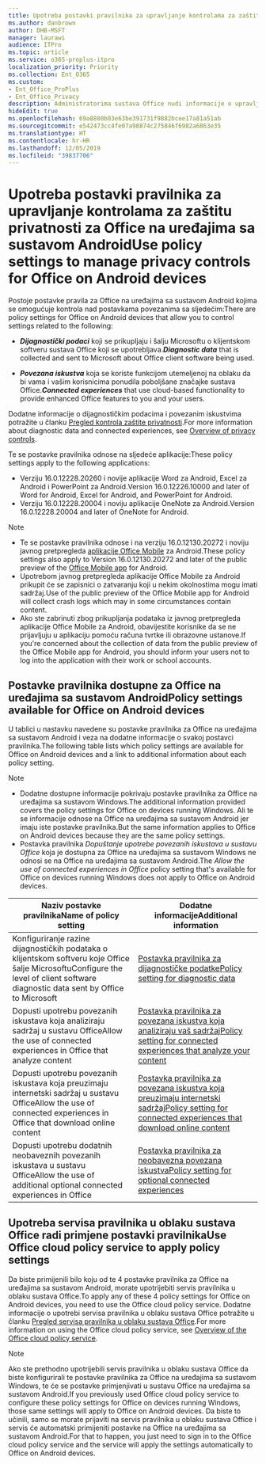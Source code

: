 ```yaml
---
title: Upotreba postavki pravilnika za upravljanje kontrolama za zaštitu privatnosti za Office na uređajima sa sustavom Android
ms.author: danbrown
author: DHB-MSFT
manager: laurawi
audience: ITPro
ms.topic: article
ms.service: o365-proplus-itpro
localization_priority: Priority
ms.collection: Ent_O365
ms.custom:
- Ent_Office_ProPlus
- Ent_Office_Privacy
description: Administratorima sustava Office nudi informacije o upravljanju postavkama zaštite privatnosti za Office na uređajima sa sustavom Android.
hideEdit: true
ms.openlocfilehash: 69a8880b03e63be391731f9882bcee17a81a51ab
ms.sourcegitcommit: e542473cc4fe07a98874c275846f6982a6863e35
ms.translationtype: HT
ms.contentlocale: hr-HR
ms.lasthandoff: 12/05/2019
ms.locfileid: "39837706"
---
```

# <a name="use-policy-settings-to-manage-privacy-controls-for-office-on-android-devices"></a><span data-ttu-id="b19e3-103">Upotreba postavki pravilnika za upravljanje kontrolama za zaštitu privatnosti za Office na uređajima sa sustavom Android</span><span class="sxs-lookup"><span data-stu-id="b19e3-103">Use policy settings to manage privacy controls for Office on Android devices</span></span>

<span data-ttu-id="b19e3-104">Postoje postavke pravila za Office na uređajima sa sustavom Android kojima se omogućuje kontrola nad postavkama povezanima sa sljedećim:</span><span class="sxs-lookup"><span data-stu-id="b19e3-104">There are policy settings for Office on Android devices that allow you to control settings related to the following:</span></span>

- <span data-ttu-id="b19e3-105">***Dijagnostički podaci*** koji se prikupljaju i šalju Microsoftu o klijentskom softveru sustava Office koji se upotrebljava.</span><span class="sxs-lookup"><span data-stu-id="b19e3-105">***Diagnostic data*** that is collected and sent to Microsoft about Office client software being used.</span></span>

- <span data-ttu-id="b19e3-106">***Povezana iskustva*** koja se koriste funkcijom utemeljenoj na oblaku da bi vama i vašim korisnicima ponudila poboljšane značajke sustava Office.</span><span class="sxs-lookup"><span data-stu-id="b19e3-106">***Connected experiences*** that use cloud-based functionality to provide enhanced Office features to you and your users.</span></span>

<span data-ttu-id="b19e3-107">Dodatne informacije o dijagnostičkim podacima i povezanim iskustvima potražite u članku [Pregled kontrola zaštite privatnosti](overview-privacy-controls.md).</span><span class="sxs-lookup"><span data-stu-id="b19e3-107">For more information about diagnostic data and connected experiences, see [Overview of privacy controls](overview-privacy-controls.md).</span></span>

<span data-ttu-id="b19e3-108">Te se postavke pravilnika odnose na sljedeće aplikacije:</span><span class="sxs-lookup"><span data-stu-id="b19e3-108">These policy settings apply to the following applications:</span></span>
- <span data-ttu-id="b19e3-109">Verziju 16.0.12228.20260 i novije aplikacije Word za Android, Excel za Android i PowerPoint za Android.</span><span class="sxs-lookup"><span data-stu-id="b19e3-109">Version 16.0.12226.10000 and later of Word for Android, Excel for Android, and PowerPoint for Android.</span></span>
- <span data-ttu-id="b19e3-110">Verziju 16.0.12228.20004 i noviju aplikacije OneNote za Android.</span><span class="sxs-lookup"><span data-stu-id="b19e3-110">Version 16.0.12228.20004 and later of OneNote for Android.</span></span>

> [!NOTE]
>- <span data-ttu-id="b19e3-111">Te se postavke pravilnika odnose i na verziju 16.0.12130.20272 i noviju javnog pretpregleda [aplikacije Office Mobile](https://techcommunity.microsoft.com/t5/Office-Apps-Blog/Introducing-Office-Your-new-go-to-mobile-app-for-getting-work/ba-p/977172) za Android.</span><span class="sxs-lookup"><span data-stu-id="b19e3-111">These policy settings also apply to Version 16.0.12130.20272 and later of the public preview of the [Office Mobile app](https://techcommunity.microsoft.com/t5/Office-Apps-Blog/Introducing-Office-Your-new-go-to-mobile-app-for-getting-work/ba-p/977172) for Android.</span></span>
>- <span data-ttu-id="b19e3-112">Upotrebom javnog pretpregleda aplikacije Office Mobile za Android prikupit će se zapisnici o zatvaranju koji u nekim okolnostima mogu imati sadržaj.</span><span class="sxs-lookup"><span data-stu-id="b19e3-112">Use of the public preview of the Office Mobile app for Android will collect crash logs which may in some circumstances contain content.</span></span>
>- <span data-ttu-id="b19e3-113">Ako ste zabrinuti zbog prikupljanja podataka iz javnog pretpregleda aplikacije Office Mobile za Android, obavijestite korisnike da se ne prijavljuju u aplikaciju pomoću računa tvrtke ili obrazovne ustanove.</span><span class="sxs-lookup"><span data-stu-id="b19e3-113">If you're concerned about the collection of data from the public preview of the Office Mobile app for Android, you should inform your users not to log into the application with their work or school accounts.</span></span>

## <a name="policy-settings-available-for-office-on-android-devices"></a><span data-ttu-id="b19e3-114">Postavke pravilnika dostupne za Office na uređajima sa sustavom Android</span><span class="sxs-lookup"><span data-stu-id="b19e3-114">Policy settings available for Office on Android devices</span></span>

<span data-ttu-id="b19e3-115">U tablici u nastavku navedene su postavke pravilnika za Office na uređajima sa sustavom Android i veza na dodatne informacije o svakoj postavci pravilnika.</span><span class="sxs-lookup"><span data-stu-id="b19e3-115">The following table lists which policy settings are available for Office on Android devices and a link to additional information about each policy setting.</span></span>

> [!NOTE]
>- <span data-ttu-id="b19e3-116">Dodatne dostupne informacije pokrivaju postavke pravilnika za Office na uređajima sa sustavom Windows.</span><span class="sxs-lookup"><span data-stu-id="b19e3-116">The additional information provided covers the policy settings for Office on devices running Windows.</span></span> <span data-ttu-id="b19e3-117">Ali te se informacije odnose na Office na uređajima sa sustavom Android jer imaju iste postavke pravilnika.</span><span class="sxs-lookup"><span data-stu-id="b19e3-117">But the same information applies to Office on Android devices because they are the same policy settings.</span></span>
>- <span data-ttu-id="b19e3-118">Postavka pravilnika *Dopuštanje upotrebe povezanih iskustava u sustavu Office* koja je dostupna za Office na uređajima sa sustavom Windows ne odnosi se na Office na uređajima sa sustavom Android.</span><span class="sxs-lookup"><span data-stu-id="b19e3-118">The *Allow the use of connected experiences in Office* policy setting that's available for Office on devices running Windows does not apply to Office on Android devices.</span></span> 


|<span data-ttu-id="b19e3-119">Naziv postavke pravilnika</span><span class="sxs-lookup"><span data-stu-id="b19e3-119">Name of policy setting</span></span>  |<span data-ttu-id="b19e3-120">Dodatne informacije</span><span class="sxs-lookup"><span data-stu-id="b19e3-120">Additional information</span></span> |
|---------|---------|
|<span data-ttu-id="b19e3-121">Konfiguriranje razine dijagnostičkih podataka o klijentskom softveru koje Office šalje Microsoftu</span><span class="sxs-lookup"><span data-stu-id="b19e3-121">Configure the level of client software diagnostic data sent by Office to Microsoft</span></span>|[<span data-ttu-id="b19e3-122">Postavka pravilnika za dijagnostičke podatke</span><span class="sxs-lookup"><span data-stu-id="b19e3-122">Policy setting for diagnostic data</span></span>](manage-privacy-controls.md#policy-setting-for-diagnostic-data)         |
|<span data-ttu-id="b19e3-123">Dopusti upotrebu povezanih iskustava koja analiziraju sadržaj u sustavu Office</span><span class="sxs-lookup"><span data-stu-id="b19e3-123">Allow the use of connected experiences in Office that analyze content</span></span>| [<span data-ttu-id="b19e3-124">Postavka pravilnika za povezana iskustva koja analiziraju vaš sadržaj</span><span class="sxs-lookup"><span data-stu-id="b19e3-124">Policy setting for connected experiences that analyze your content</span></span>](manage-privacy-controls.md#policy-setting-for-connected-experiences-that-analyze-your-content)        |
|<span data-ttu-id="b19e3-125">Dopusti upotrebu povezanih iskustava koja preuzimaju internetski sadržaj u sustavu Office</span><span class="sxs-lookup"><span data-stu-id="b19e3-125">Allow the use of connected experiences in Office that download online content</span></span> |[<span data-ttu-id="b19e3-126">Postavka pravilnika za povezana iskustva koja preuzimaju internetski sadržaj</span><span class="sxs-lookup"><span data-stu-id="b19e3-126">Policy setting for connected experiences that download online content</span></span>](manage-privacy-controls.md#policy-setting-for-connected-experiences-that-download-online-content)         |
|<span data-ttu-id="b19e3-127">Dopusti upotrebu dodatnih neobaveznih povezanih iskustava u sustavu Office</span><span class="sxs-lookup"><span data-stu-id="b19e3-127">Allow the use of additional optional connected experiences in Office</span></span> |[<span data-ttu-id="b19e3-128">Postavka pravilnika za neobavezna povezana iskustva</span><span class="sxs-lookup"><span data-stu-id="b19e3-128">Policy setting for optional connected experiences</span></span>](manage-privacy-controls.md#policy-setting-for-optional-connected-experiences)|



## <a name="use-office-cloud-policy-service-to-apply-policy-settings"></a><span data-ttu-id="b19e3-129">Upotreba servisa pravilnika u oblaku sustava Office radi primjene postavki pravilnika</span><span class="sxs-lookup"><span data-stu-id="b19e3-129">Use Office cloud policy service to apply policy settings</span></span>

<span data-ttu-id="b19e3-130">Da biste primijenili bilo koju od te 4 postavke pravilnika za Office na uređajima sa sustavom Android, morate upotrijebiti servis pravilnika u oblaku sustava Office.</span><span class="sxs-lookup"><span data-stu-id="b19e3-130">To apply any of these 4 policy settings for Office on Android devices, you need to use the Office cloud policy service.</span></span> <span data-ttu-id="b19e3-131">Dodatne informacije o upotrebi servisa pravilnika u oblaku sustava Office potražite u članku [Pregled servisa pravilnika u oblaku sustava Office](../overview-office-cloud-policy-service.md).</span><span class="sxs-lookup"><span data-stu-id="b19e3-131">For more information on using the Office cloud policy service, see [Overview of the Office cloud policy service](../overview-office-cloud-policy-service.md).</span></span>

> [!NOTE]
> <span data-ttu-id="b19e3-132">Ako ste prethodno upotrijebili servis pravilnika u oblaku sustava Office da biste konfigurirali te postavke pravilnika za Office na uređajima sa sustavom Windows, te će se postavke primjenjivati u sustavu Office na uređajima sa sustavom Android.</span><span class="sxs-lookup"><span data-stu-id="b19e3-132">If you previously used Office cloud policy service to configure these policy settings for Office on devices running Windows, those same settings will apply to Office on Android devices.</span></span> <span data-ttu-id="b19e3-133">Da biste to učinili, samo se morate prijaviti na servis pravilnika u oblaku sustava Office i servis će automatski primijeniti postavke na Office na uređajima sa sustavom Android.</span><span class="sxs-lookup"><span data-stu-id="b19e3-133">For that to happen, you just need to sign in to the Office cloud policy service and the service will apply the settings automatically to Office on Android devices.</span></span>
